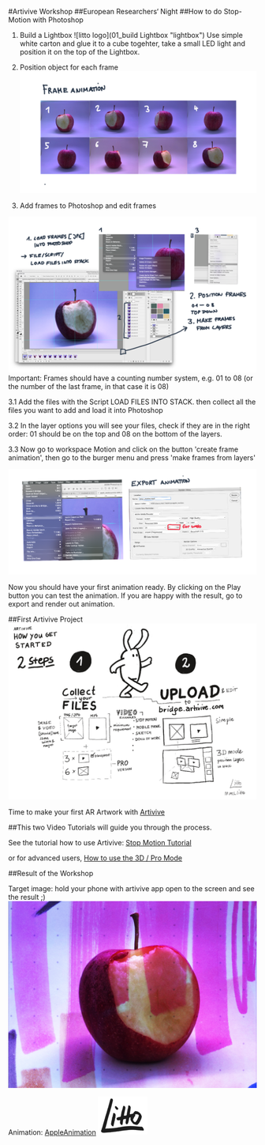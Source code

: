 
#Artivive Workshop
##European Researchers‘ Night
##How to do Stop-Motion with Photoshop

1. Build a Lightbox 
![litto logo](01_build Lightbox "lightbox")
Use simple white carton and glue it to a cube togehter, take a small LED light and position it on the top of the Lightbox. 

2. Position object for each frame 
![02](02_loopanim.png "loopAnim")

3. Add frames to Photoshop and edit frames

![03](03_PS.png "Photoshop")
Important: Frames should have a counting number system, e.g. 01 to 08 (or the number of the last frame, in that case it is 08) 

3.1 Add the files with the Script LOAD FILES INTO STACK. then collect all the files you want to add and load it into Photoshop

3.2 In the layer options you will see your files, check if they are in the right order: 01 should be on the top and 08 on the bottom of the layers. 

3.3 Now go to workspace Motion and click on the button 'create frame animation', then go to the burger menu and press 'make frames from layers' 

![04](04_render.png "Photoshop")

Now you should have your first animation ready. By clicking on the Play button you can test the animation. 
If you are happy with the result, go to export and render out animation.

##First Artivive Project
![Artivive](04_artivive.jpg "Artivive First Steps")

Time to make your first AR Artwork with [Artivive](https://artivive.com/) 

##This two Video Tutorials will guide you through the process.

See the tutorial how to use Artivive: [Stop Motion Tutorial](https://www.youtube.com/watch?v=t_pwfmmJqiI) 

or for advanced users, [How to use the 3D / Pro Mode](https://www.youtube.com/watch?v=xjUqfdRpwx0) 


##Result of the Workshop 

Target image: 
hold your phone with artivive app open to the screen and see the result ;)
![TargetImage](apple_target_02.jpg "TargetImage")

Animation: [AppleAnimation](https://youtu.be/m6Ak0H94XLA) 
![litto logo](logo.png "litto.work")

